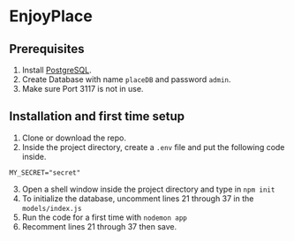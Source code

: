 # EnjoyPlace

## Prerequisites

1. Install [PostgreSQL](https://www.postgresql.org/download/).
2. Create Database with name `placeDB` and password `admin`.
3. Make sure Port 3117 is not in use.

## Installation and first time setup
1. Clone or download the repo.
2. Inside the project directory, create a `.env` file and put the following code inside.
```
MY_SECRET="secret"
```
3. Open a shell window inside the project directory and type in `npm init`
4. To initialize the database, uncomment lines 21 through 37 in the `models/index.js`
5. Run the code for a first time with `nodemon app`
6. Recomment lines 21 through 37 then save.
